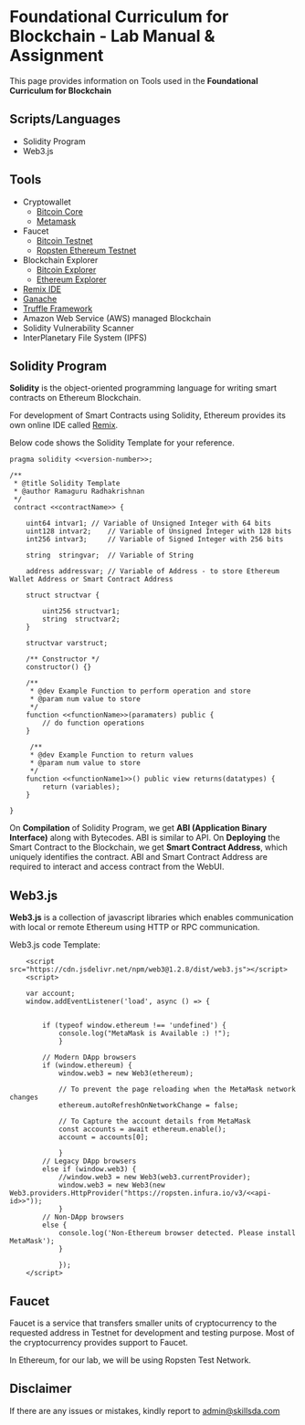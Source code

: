 # Foundational Curriculum for Blockchain - Lab Manual & Assignment

This page provides information on Tools used in the <b>Foundational Curriculum for Blockchain</b>

## Scripts/Languages

- Solidity Program
- Web3.js


## Tools 
- Cryptowallet
  - [Bitcoin Core](https://bitcoin.org/en/bitcoin-core/)
  - [Metamask](https://metamask.io/download.html)
- Faucet
  - [Bitcoin Testnet](https://testnet-faucet.mempool.co/)
  - [Ropsten Ethereum Testnet](https://faucet.metamask.io/)
- Blockchain Explorer
  - [Bitcoin Explorer](https://www.blockchain.com/explorer?view=btc)
  - [Ethereum Explorer](https://etherscan.io/)
- [Remix IDE](https://remix.ethereum.org/)
- [Ganache](https://www.trufflesuite.com/ganache)
- [Truffle Framework](https://www.trufflesuite.com/truffle)
- Amazon Web Service (AWS) managed Blockchain
- Solidity Vulnerability Scanner
- InterPlanetary File System (IPFS)

## Solidity Program

**Solidity** is the object-oriented programming language for writing smart contracts on Ethereum Blockchain. 

For development of Smart Contracts using Solidity, Ethereum provides its own online IDE called [Remix](https://remix.ethereum.org/).

Below code shows the Solidity Template for your reference.

```
pragma solidity <<version-number>>;

/**
 * @title Solidity Template
 * @author Ramaguru Radhakrishnan
 */
 contract <<contractName>> {

    uint64 intvar1;	// Variable of Unsigned Integer with 64 bits 
    uint128 intvar2;    // Variable of Unsigned Integer with 128 bits
    int256 intvar3;     // Variable of Signed Integer with 256 bits
    
    string  stringvar;	// Variable of String
    
    address addressvar; // Variable of Address - to store Ethereum Wallet Address or Smart Contract Address
    
    struct structvar {
        
        uint256 structvar1;
        string  structvar2;
    }
    
    structvar varstruct;
    
    /** Constructor */
    constructor() {}
    
    /**
     * @dev Example Function to perform operation and store
     * @param num value to store
     */
    function <<functionName>>(paramaters) public {
        // do function operations
    }
    
     /**
     * @dev Example Function to return values
     * @param num value to store
     */
    function <<functionName1>>() public view returns(datatypes) {
        return (variables);
    }

}

```

On **Compilation** of Solidity Program, we get **ABI (Application Binary Interface)** along with Bytecodes. ABI is similar to API. 
On **Deploying** the Smart Contract to the Blockchain, we get **Smart Contract Address**, which uniquely identifies the contract. 
ABI and Smart Contract Address are required to interact and access contract from the WebUI.

## Web3.js

**Web3.js** is a collection of javascript libraries which enables communication with local or remote Ethereum using HTTP or RPC communication. 

Web3.js code Template:

```
    <script src="https://cdn.jsdelivr.net/npm/web3@1.2.8/dist/web3.js"></script>
    <script>	
	
	var account;
	window.addEventListener('load', async () => {

	
		if (typeof window.ethereum !== 'undefined') { 
			console.log("MetaMask is Available :) !"); 
			}
			
		// Modern DApp browsers
		if (window.ethereum) {
			window.web3 = new Web3(ethereum);
			
			// To prevent the page reloading when the MetaMask network changes
			ethereum.autoRefreshOnNetworkChange = false;
			
			// To Capture the account details from MetaMask
			const accounts = await ethereum.enable();
			account = accounts[0];
				
			}
		// Legacy DApp browsers
		else if (window.web3) {
			//window.web3 = new Web3(web3.currentProvider);
			window.web3 = new Web3(new Web3.providers.HttpProvider("https://ropsten.infura.io/v3/<<api-id>>")); 
			}
		// Non-DApp browsers
		else {
			console.log('Non-Ethereum browser detected. Please install MetaMask');
			}
			
			});
    </script>			

```


## Faucet 

Faucet is a service that transfers smaller units of cryptocurrency to the requested address in Testnet for development and testing purpose. Most of the 
cryptocurrency provides support to Faucet. 

In Ethereum, for our lab, we will be using Ropsten Test Network. 

## Disclaimer
If there are any issues or mistakes, kindly report to admin@skillsda.com
